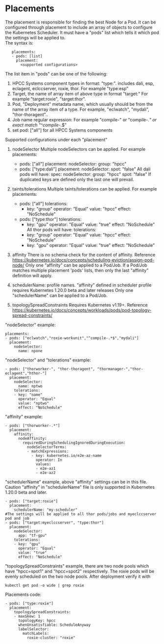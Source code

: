 # Placements

The placement is responsible for finding the best Node for a Pod. It can be configured
through placement to include an array of objects to configure the Kubernetes Scheduler.
It must have a "pods" list which tells it which pod the settings will be applied to.<br/>
The syntax is:
```code
   placements:
   - pods: [list]
     placement:
       <supported configurations>
```
The list item in "pods" can be one of the following:
1) HPCC Systems component types in format: "type:<type name>". <type name> includes
   dali, esp, eclagent, eclccserver, roxie, thor. For example "type:esp"
2) Target, the name of array item of above type in format "target:<target name>"
   For example "target:roxie", "target:thor".
3) Pod, "Deployment" metadata name, which usually should be from the name of the array
   item of a type. For example, "eclwatch", "mydali", "thor-thoragent"..
4) Job name regular expression:  For example "compile-" or "compile-.*" or exact match "^compile-.*$"
5) set pod: ["all"] for all HPCC Systems components

Supported configurations under each "placement"
1) nodeSelector
   Multiple nodeSelectors can be applied. For example
   placements:
   - pods: ["all"]
     placement:
       nodeSelector:
         group: "hpcc"
   - pods: ["type:dali"]
     placement:
       nodeSelector:
         spot: "false"
   All dali pods will have:
     spec:
       nodeSelector:
         group: "hpcc"
         spot: "false"
   If duplicated keys are defined only the last one will prevail.

2) taints/tolerations
   Multiple taints/tolerations can be applied. For example
   placements:
   - pods: ["all"]
     tolerations:
     - key: "group"
       operator: "Equal"
       value: "hpcc"
       effect: "NoSchedule"
   - pods: ["type:thor"]
     tolerations:
     - key: "gpu"
       operator: "Equal"
       value: "true"
       effect: "NoSchedule"
   All thor pods will have:
     tolerations:
     - key: "group"
       operator: "Equal"
       value: "hpcc"
       effect: "NoSchedule"
     - key: "gpu"
       operator: "Equal"
       value: "true"
       effect: "NoSchedule"

3) affinity
   There is no schema check for the content of affinity. Reference
   https://kubernetes.io/docs/concepts/scheduling-eviction/assign-pod-node/
   Only one "affinity" can be applied to a Pod/Job. If a Pod/Job matches multiple placement 'pods' lists, then only the last "affinity" definition will apply.

4) schedulerName: profile names. "affinity" defined in scheduler profile  requires
   Kubernetes 1.20.0 beta and later releases
   Only one "schedulerName" can be applied to a Pod/Job.

5) topologySpreadConstraints
   Requires Kubernetes v1.19+.
   Reference https://kubernetes.io/docs/concepts/workloads/pods/pod-topology-spread-constraints/

"nodeSelector" example:
```code
placements:
- pods: ["eclwatch","roxie-workunit","^compile-.*$","mydali"]
  placement:
    nodeSelector:
      name: npone
```
"nodeSelector" and "tolerations" example:
```code
- pods: ["thorworker-", "thor-thoragent", "thormanager-","thor-eclagent","hthor-"]
  placement:
    nodeSelector:
      name: nptwo
    tolerations:
    - key: "name"
      operator: "Equal"
      value: "nptwo"
      effect: "NoSchedule"
```
"affinity" example:
```code
- pods: ["thorworker-.*"]
  placement:
    affinity:
      nodeAffinity:
        requiredDuringSchedulingIgnoredDuringExecution:
          nodeSelectorTerms:
          - matchExpressions:
            - key: kubernetes.io/e2e-az-name
              operator: In
              values:
              - e2e-az1
              - e2e-az2
```
"schedulerName" example, above "affinity" settings can be in this file. Caution "affinity" in "schedulerName" file is only supported in Kubernetes 1.20.0 beta and later.
```code
- pods: ["target:roxie"]
  placement:
    schedulerName: "my-scheduler"
#The settings will be applied to all thor pods/jobs and myeclccserver pod and job
- pods: ["target:myeclccserver", "type:thor"]
  placement:
    nodeSelector:
      app: "tf-gpu"
    tolerations:
    - key: "gpu"
      operator: "Equal"
      value: "true"
      effect: "NoSchedule"

```
"topologySpreadConstraints" example, there are two node pools which have "hpcc=spot1" and "hpcc=spot2" respectively. The roxie pods will be evenly scheduled on the two node pools. After deployment verify it with
```code
kubectl get pod -o wide | grep roxie
```
Placements code:
```code
- pods: ["type:roxie"]
  placement:
    topologySpreadConstraints:
    - maxSkew: 1
      topologyKey: hpcc
      whenUnsatisfiable: ScheduleAnyway
      labelSelector:
        matchLabels:
          roxie-cluster: "roxie"
```
